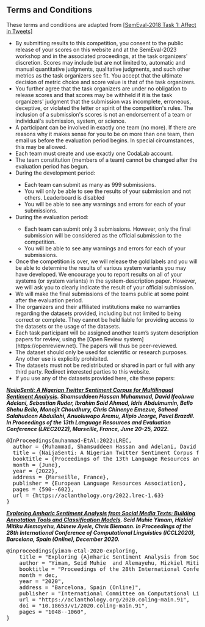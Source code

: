 ## Terms and Conditions

<p><span lang="en-GB">These terms and conditions are adapted from [</span><a href="https://competitions.codalab.org/competitions/17751#learn_the_details-terms_and_conditions"><span lang="en-US">SemEval-2018 Task 1: Affect in Tweets</span></a><span lang="en-GB">]&nbsp;</span></p>
<ul type="disc">
<li><span>By submitting results to this competition, you consent to the public release of your scores on this website and at the SemEval-2023 workshop and in the associated proceedings, at the task organizers' discretion. Scores may include but are not limited to, automatic and manual quantitative judgments, qualitative judgments, and such other metrics as the task organizers see fit. You accept that the ultimate decision of metric choice and score value is that of the task organizers.</span></li>
<li><span>You further agree that the task organizers are under no obligation to release scores and that scores may be withheld if it is the task organizers' judgment that the submission was incomplete, erroneous, deceptive, or violated the letter or spirit of the competition's rules. The inclusion of a submission's scores is not an endorsement of a team or individual's submission, system, or science.</span></li>
<li><span>A participant can be involved in exactly one team (no more). If there are reasons why it makes sense for you to be on more than one team, then email us before the evaluation period begins. In special circumstances, this may be allowed.</span></li>
<li><span>Each team must create and use exactly one CodaLab account.</span></li>
<li><span><span>The team constitution (members of a team) cannot be changed after the evaluation period has begun.<br /></span></span></li>
<li>During the development period:&nbsp;</li>
<ul type="disc">
<li>Each team can submit as many as 999 submissions.</li>
<li>You will only be able to see the results of your submission and not others.&nbsp;Leaderboard is disabled</li>
<li>You will be able to see any warnings and errors for each of your submissions.</li>
</ul>
<li><span>During the evaluation period:</span></li>
<ul type="circle">
<li><span>Each team can submit only 3 submissions. However, only the final submission will be considered as the official submission to the competition.</span></li>
<li><span>You will be able to see any warnings and errors for each of your submissions.</span></li>
</ul>
<li><span>Once the competition is over, we will release the gold labels and you will be able to determine the results of various system variants you may have developed. We encourage you to report results on all of your systems (or system variants) in the system-description paper. However, we will ask you to clearly indicate the result of your official submission.</span></li>
<li><span>We will make the final submissions of the teams public at some point after the evaluation period.</span></li>
<li><span>The organizers and their affiliated institutions make no warranties regarding the datasets provided, including but not limited to being correct or complete. They cannot be held liable for providing access to the datasets or the usage of the datasets.</span></li>
<li><span>Each task participant will be assigned another team&rsquo;s system description papers for review, using the [Open Review system](https://openreview.net). The papers will thus be peer-reviewed.</span></li>
<li><span>The dataset should only be used for scientific or research purposes. Any other use is explicitly prohibited.</span></li>
<li><span>The datasets must not be redistributed or shared in part or full with any third party. Redirect interested parties to this website.</span></li>
<li>If you use any of the datasets provided here, cite these papers:</li>
</ul>

<p><strong><cite><strong><cite><a href="http://www.lrec-conf.org/proceedings/lrec2022/pdf/2022.lrec-1.63.pdf">NaijaSenti: A Nigerian Twitter Sentiment Corpus for Multilingual Sentiment Analysis</a>.&nbsp;</cite></strong>Shamsuddeen Hassan Muhammad, David Ifeoluwa Adelani, Sebastian Ruder, Ibrahim Said Ahmad, Idris Abdulmumin, Bello Shehu Bello, Monojit Choudhury, Chris Chinenye Emezue, Saheed Salahudeen Abdullahi, Anuoluwapo Aremu, Alipio Jeorge, Pavel Brazdil. In&nbsp;<em>Proceedings of the 13th Language Resources and Evaluation Conference (LREC2022)</em>, Marseille, France, June 20-25, 2022.&nbsp;</cite></strong></p>
<pre>@InProceedings{muhammad-EtAl:2022:LREC,
  author = {Muhammad, Shamsuddeen Hassan and Adelani, David and Ruder, Sebastian and Ahmad, Ibrahim Sa'id and Abdulmumin, Idris and Bello, Shehu Bello and Choudhury, Monojit and Emezue, Chris Chinenye and Abdullahi, Saheed Salahuddeen and Aremu, Anuoluwapo and Jeorge, Alipio and Brazdil, Pavel},
  title = {NaijaSenti: A Nigerian Twitter Sentiment Corpus for Multilingual Sentiment Analysis},
  booktitle = {Proceedings of the 13th Language Resources and Evaluation Conference},
  month = {June},
  year = {2022},
  address = {Marseille, France},
  publisher = {European Language Resources Association},
  pages = {590--602},
  url = {https://aclanthology.org/2022.lrec-1.63}
}</pre>
<p><strong><cite><strong><cite><a href="https://aclanthology.org/2020.coling-main.91.pdf">Exploring Amharic Sentiment Analysis from Social Media Texts: Building Annotation Tools and Classification Models</a>.&nbsp;</cite></strong>Seid Muhie Yimam, Hizkiel Mitiku Alemayehu, Abinew Ayele, Chris Biemann. In&nbsp;<em>Proceedings of the 28th International Conference of Computational Linguistics (ICCL2020)</em>, Barcelona, Spain (Online), December 2020.</cite></strong></p>
<pre id="citeBibtexContent" class="bg-light border p-2">@inproceedings{yimam-etal-2020-exploring,
    title = "Exploring {A}mharic Sentiment Analysis from Social Media Texts: Building Annotation Tools and Classification Models",
    author = "Yimam, Seid Muhie  and Alemayehu, Hizkiel Mitiku  and Ayele, Abinew  and Biemann, Chris",
    booktitle = "Proceedings of the 28th International Conference on Computational Linguistics",
    month = dec,
    year = "2020",
    address = "Barcelona, Spain (Online)",
    publisher = "International Committee on Computational Linguistics",
    url = "https://aclanthology.org/2020.coling-main.91",
    doi = "10.18653/v1/2020.coling-main.91",
    pages = "1048--1060",
}</pre>